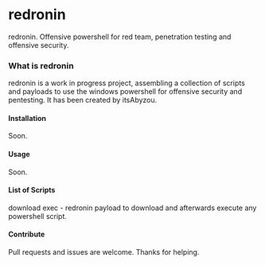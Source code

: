 # redronin

redronin. Offensive powershell for red team, penetration testing and offensive security.

### What is redronin

redronin is a work in progress project, assembling a collection of scripts and payloads to use the windows powershell for offensive security and pentesting. It has been created by itsAbyzou.

#### Installation

Soon.

#### Usage

Soon.

#### List of Scripts

download exec - redronin payload to download and afterwards execute any powershell script.

#### Contribute

Pull requests and issues are welcome. 
Thanks for helping.
